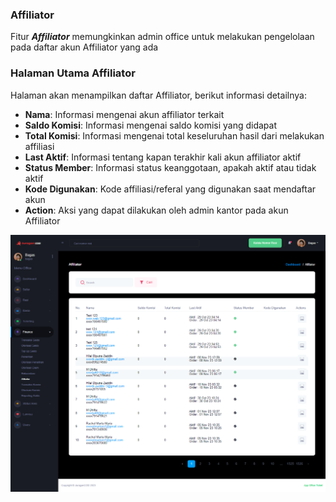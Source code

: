 ### Affiliator

Fitur <b>_Affiliator_</b> memungkinkan admin office untuk melakukan pengelolaan pada daftar akun Affiliator yang ada

### Halaman Utama Affiliator

Halaman akan menampilkan daftar Affiliator, berikut informasi detailnya: <br>

- <b>Nama</b>: Informasi mengenai akun affiliator terkait
- <b>Saldo Komisi</b>: Informasi mengenai saldo komisi yang didapat
- <b>Total Komisi</b>: Informasi mengenai total keseluruhan hasil dari melakukan affiliasi
- <b>Last Aktif</b>: Informasi tentang kapan terakhir kali akun affiliator aktif
- <b>Status Member</b>: Informasi status keanggotaan, apakah aktif atau tidak aktif
- <b>Kode Digunakan</b>: Kode affiliasi/referal yang digunakan saat mendaftar akun
- <b>Action</b>: Aksi yang dapat dilakukan oleh admin kantor pada akun Affiliator

![image](afiliator.png)
